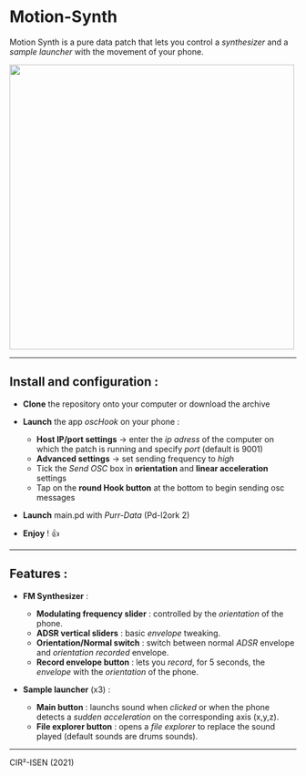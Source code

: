 # Motion-Synth
Motion Synth is a pure data patch that lets you control a *synthesizer* and a *sample launcher* with the movement of your phone.

<img src="https://user-images.githubusercontent.com/60481472/115005905-9d8eae00-9ea8-11eb-859d-1af9154e6c6a.png" width="500">

---

## Install and configuration : 
- **Clone** the repository onto your computer or download the archive 
  
- **Launch** the app *oscHook* on your phone :
  - **Host IP/port settings** -> enter the *ip adress* of the computer on which the patch is running and specify *port* (default is 9001)
  - **Advanced settings** -> set sending frequency to *high*
  - Tick the *Send OSC* box in **orientation** and **linear acceleration** settings
  - Tap on the **round Hook button** at the bottom to begin sending osc messages   
    
- **Launch** main.pd with *Purr-Data* (Pd-l2ork 2)
- **Enjoy** ! :+1: 

---

## Features : 
- **FM Synthesizer** :  
  - **Modulating frequency slider** : controlled by the *orientation* of the phone.    
  - **ADSR vertical sliders** : basic *envelope* tweaking.
  - **Orientation/Normal switch** : switch between normal *ADSR* envelope and *orientation recorded* envelope.
  - **Record envelope button** : lets you *record*, for 5 seconds, the *envelope* with the *orientation* of the phone.

- **Sample launcher** (x3) : 
  - **Main button** : launchs sound when *clicked* or when the phone detects a *sudden acceleration* on the corresponding axis (x,y,z).
  - **File explorer button** : opens a *file explorer* to replace the sound played (default sounds are drums sounds).

---

CIR²-ISEN (2021)
